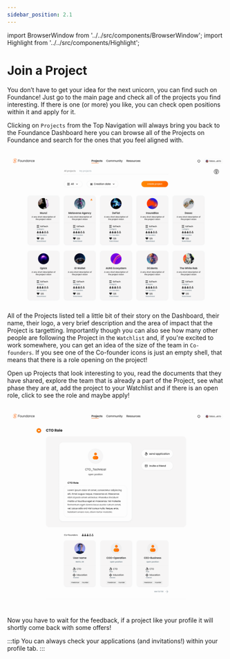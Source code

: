 ```yaml
---
sidebar_position: 2.1
---
```


import BrowserWindow from '../../src/components/BrowserWindow';
import Highlight from '../../src/components/Highlight';

# Join a Project

You don’t have to get your idea for the next unicorn, you can find such on Foundance! Just go to the main page and check all of the projects you find interesting. If there is one (or more) you like, you can check open positions within it and apply for it.

Clicking on `Projects` from the Top Navigation will always bring you back to the Foundance Dashboard here you can browse all of the Projects on Foundance and search for the ones that you feel aligned with.

<BrowserWindow url="https://app.foundance.org/dashboard/">

![Project Dashboard](/img/3-find-a-project.png "Project Dashboard")
</BrowserWindow>

All of the Projects listed tell a little bit of their story on the Dashboard, their name, their logo, a very brief description and the area of impact that the Project is targetting. Importantly though you can also see how many other people are following the Project in the `Watchlist` and, if you're excited to work somewhere, you can get an idea of the size of the team in `Co-founders`. If you see one of the Co-founder icons is just an empty shell, that means that there is a role opening on the project!

Open up Projects that look interesting to you, read the documents that they have shared, explore the team that is already a part of the Project, see what phase they are at, add the project to your Watchlist and if there is an open role, click to see the role and maybe apply!

<BrowserWindow url="https://app.foundance.org/project/10001/role/10001">

![Project Role](/img/3-apply-to-a-project.png "Project Role")
</BrowserWindow>

Now you have to wait for the feedback, if a project like your profile it will shortly come back with some offers!

:::tip
You can always check your applications (and invitations!) within your profile tab.
:::
